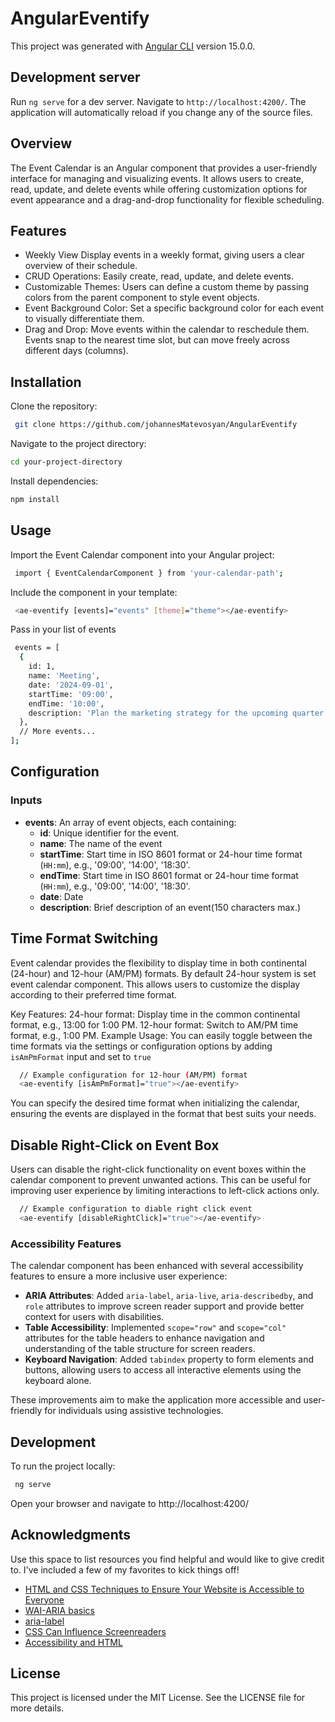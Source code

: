 # AngularEventify

This project was generated with [Angular CLI](https://github.com/angular/angular-cli) version 15.0.0.

## Development server

Run `ng serve` for a dev server. Navigate to `http://localhost:4200/`. The application will automatically reload if you change any of the source files.

## Overview

The Event Calendar is an Angular component that provides a user-friendly interface for managing and visualizing events. It allows users to create, read, update, and delete events while offering customization options for event appearance and a drag-and-drop functionality for flexible scheduling.

## Features

- Weekly View Display events in a weekly format, giving users a clear overview of their schedule.
- CRUD Operations: Easily create, read, update, and delete events.
- Customizable Themes: Users can define a custom theme by passing colors from the parent component to style event objects.
- Event Background Color: Set a specific background color for each event to visually differentiate them.
- Drag and Drop: Move events within the calendar to reschedule them. Events snap to the nearest time slot, but can move freely across different days (columns).

## Installation

Clone the repository:
```sh
 git clone https://github.com/johannesMatevosyan/AngularEventify
```
Navigate to the project directory:

```sh
cd your-project-directory
```
Install dependencies:

```sh
npm install
```

## Usage
Import the Event Calendar component into your Angular project:
```sh
 import { EventCalendarComponent } from 'your-calendar-path';
```

Include the component in your template:
```sh
 <ae-eventify [events]="events" [theme]="theme"></ae-eventify>
```

Pass in your list of events 
```sh
 events = [
  {
    id: 1,
    name: 'Meeting',
    date: '2024-09-01',
    startTime: '09:00',
    endTime: '10:00',
    description: 'Plan the marketing strategy for the upcoming quarter.'
  },
  // More events...
];
```

## Configuration
### Inputs

- **events**: An array of event objects, each containing:
    - **id**: Unique identifier for the event.
    - **name**: The name of the event
    - **startTime**: Start time in ISO 8601 format or 24-hour time format (`HH:mm`), e.g., '09:00', '14:00', '18:30'.
    - **endTime**: Start time in ISO 8601 format or 24-hour time format (`HH:mm`), e.g., '09:00', '14:00', '18:30'.
    - **date**: Date
    - **description**: Brief description of an event(150 characters max.)
    

## Time Format Switching
Event calendar provides the flexibility to display time in both continental (24-hour) and 12-hour (AM/PM) formats. By default 24-hour system is set event calendar component.
This allows users to customize the display according to their preferred time format. 

Key Features:
24-hour format: Display time in the common continental format, e.g., 13:00 for 1:00 PM.
12-hour format: Switch to AM/PM time format, e.g., 1:00 PM.
Example Usage:
You can easily toggle between the time formats via the settings or configuration options by adding `isAmPmFormat` input and set to `true`


```sh
  // Example configuration for 12-hour (AM/PM) format
  <ae-eventify [isAmPmFormat]="true"></ae-eventify>

```

You can specify the desired time format when initializing the calendar, ensuring the events are displayed in the format that best suits your needs.

## Disable Right-Click on Event Box

Users can disable the right-click functionality on event boxes within the calendar component to prevent unwanted actions. This can be useful for improving user experience by limiting interactions to left-click actions only.

```sh
  // Example configuration to diable right click event
  <ae-eventify [disableRightClick]="true"></ae-eventify>

```

### Accessibility Features

The calendar component has been enhanced with several accessibility features to ensure a more inclusive user experience:

- **ARIA Attributes**: Added `aria-label`, `aria-live`, `aria-describedby`, and `role` attributes to improve screen reader support and provide better context for users with disabilities.
- **Table Accessibility**: Implemented `scope="row"` and `scope="col"` attributes for the table headers to enhance navigation and understanding of the table structure for screen readers.
- **Keyboard Navigation**: Added `tabindex` property to form elements and buttons, allowing users to access all interactive elements using the keyboard alone.

These improvements aim to make the application more accessible and user-friendly for individuals using assistive technologies.


## Development
To run the project locally:
```sh
 ng serve
```
Open your browser and navigate to http://localhost:4200/

## Acknowledgments

Use this space to list resources you find helpful and would like to give credit to. I've included a few of my favorites to kick things off!

* [HTML and CSS Techniques to Ensure Your Website is Accessible to Everyone](https://beaccessible.com/post/html-css-accessibility/)
* [WAI-ARIA basics](https://developer.mozilla.org/en-US/docs/Learn/Accessibility/WAI-ARIA_basics)
* [aria-label](https://www.aditus.io/aria/aria-label/)
* [CSS Can Influence Screenreaders](https://benmyers.dev/blog/css-can-influence-screenreaders/)
* [Accessibility and HTML](https://www.codecademy.com/article/accessibility-and-html)

## License
This project is licensed under the MIT License. See the LICENSE file for more details.




